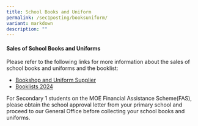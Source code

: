 ```yaml
---
title: School Books and Uniform
permalink: /sec1posting/booksuniform/
variant: markdown
description: ""
---
```

#### **Sales of School Books and Uniforms**


Please refer to the following links for more information about the sales of school books and uniforms and the booklist:


* [Bookshop and Uniform Supplier](/resources-for-student-n-parent/booksuniform/)
* [Booklists 2024](/resources-for-student-n-parent/booklists/)


For Secondary 1 students on the MOE Financial Assistance Scheme(FAS), please obtain the school approval letter from your primary school and proceed to our General Office before collecting your school books and uniforms.